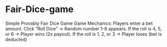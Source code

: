 # Fair-Dice-game
Simple Provably Fair Dice Game  Game Mechanics: Players enter a bet amount. Click “Roll Dice” → Random number 1-6 appears. If the roll is 4, 5, or 6 → Player wins (2x payout). If the roll is 1, 2, or 3 → Player loses (bet is deducted)
